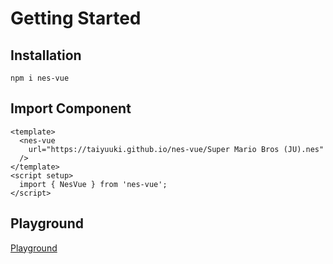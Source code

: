 # Getting Started

## Installation

```shell
npm i nes-vue
```
## Import Component

```vue
<template>
  <nes-vue
    url="https://taiyuuki.github.io/nes-vue/Super Mario Bros (JU).nes"
  />
</template>
<script setup>
  import { NesVue } from 'nes-vue';
</script>
```

## Playground

[Playground](https://taiyuuki.github.io/nes-vue)